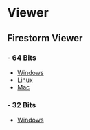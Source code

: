 # Viewer

## Firestorm Viewer

### - 64 Bits

  * [Windows](https://www.firestormviewer.org/windows-for-open-simulator/)
  * [Linux](https://www.firestormviewer.org/linux-for-open-simulator/)
  * [Mac](https://www.firestormviewer.org/mac-for-open-simulator/)

### - 32 Bits

  * [Windows](https://www.firestormviewer.org/windows-for-open-simulator/)
